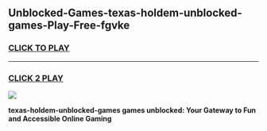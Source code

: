 
## Unblocked-Games-texas-holdem-unblocked-games-Play-Free-fgvke
<h3>
<a href="https://premium76.site?title=texas-holdem-unblocked-games&ref=09A">CLICK TO PLAY</a></h3>
<hr>

<h3>
<a href="https://premium76.site?title=texas-holdem-unblocked-games&ref=09A">CLICK 2 PLAY</a>
  
</h3>

<a href="https://premium76.site?title=texas-holdem-unblocked-games&ref=09A"><img src="https://clearcache.store/games.png"></a>


**texas-holdem-unblocked-games games unblocked: Your Gateway to Fun and Accessible Online Gaming**
